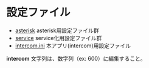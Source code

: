 # 設定ファイル

* [asterisk](asterisk/README.md) asterisk用設定ファイル群
* [service](service/README.md) service化用設定ファイル群
* [intercom.ini](intercom.ini) 本アプリ(intercom)用設定ファイル

**intercom** 文字列は、数字列（ex: 600）に編集すること。